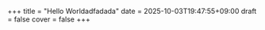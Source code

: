 +++
title = "Hello Worldadfadada"
date = 2025-10-03T19:47:55+09:00
draft = false
cover = false
+++


